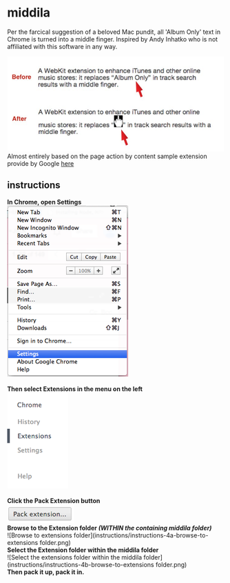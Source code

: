 middila
=======

Per the farcical suggestion of a beloved Mac pundit, all 'Album Only' text in Chrome is turned into a middle finger. Inspired by Andy Inhatko who is not affiliated with this software in any way.

![Before and after](before_and_after.jpg)<br>
Almost entirely based on the page action by content sample extension provide by Google  [here](http://chrome-apps-doc2.appspot.com/trunk/extensions/samples.html#fad62e9f7f55a4c7a8add7662b166779)


instructions
--------
**In Chrome, open Settings**<br>
![Select settings](instructions/instructions-1-select-settings.png)<br>
<br>
**Then select Extensions in the menu on the left**<br>
![Select extensions](instructions/instructions-2-select-extensions.png)<br>
<br>
**Click the Pack Extension button**<br>
![Click the pack extension button](instructions/instructions-3-click-pack-extension-button.png)<br>
**Browse to the Extension folder *(WITHIN the containing middila folder)***<br>
![Browse to extensions folder](instructions/instructions-4a-browse-to-extensions folder.png)<br>
**Select the Extension folder within the middila folder**<br>
![Select the extensions folder within the middila folder](instructions/instructions-4b-browse-to-extensions folder.png)<br>
**Then pack it up, pack it in.**
